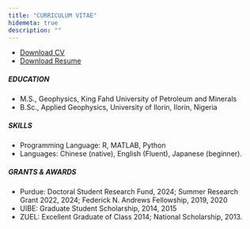 ```yaml
---
title: "CURRICULUM VITAE"
hidemeta: true
description: ""
---
```

+ [Download CV](/cv.pdf)
+ [Download Resume](/cv.pdf)
##### EDUCATION
+ M.S., Geophysics, King Fahd University of Petroleum and Minerals
+ B.Sc., Applied Geophysics, University of Ilorin, Ilorin, Nigeria

##### SKILLS
+ Programming Language: R, MATLAB, Python
+ Languages: Chinese (native), English (Fluent), Japanese (beginner).
  
##### GRANTS & AWARDS
+ Purdue: Doctoral Student Research Fund, 2024; Summer Research Grant 2022, 2024; Federick N. Andrews Fellowship, 2019, 2020
+ UIBE: Graduate Student Scholarship, 2014, 2015
+ ZUEL: Excellent Graduate of Class 2014; National Scholarship, 2013.
